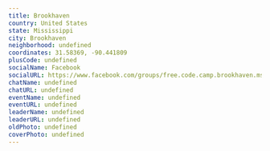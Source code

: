 ```yaml
---
title: Brookhaven
country: United States
state: Mississippi
city: Brookhaven
neighborhood: undefined
coordinates: 31.58369, -90.441809
plusCode: undefined
socialName: Facebook
socialURL: https://www.facebook.com/groups/free.code.camp.brookhaven.ms
chatName: undefined
chatURL: undefined
eventName: undefined
eventURL: undefined
leaderName: undefined
leaderURL: undefined
oldPhoto: undefined
coverPhoto: undefined
---
```

